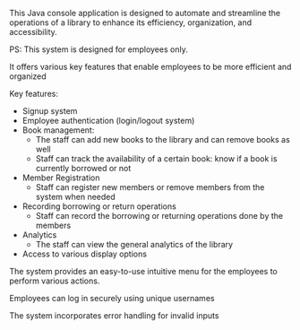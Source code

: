 This Java console application is designed to automate and streamline the operations of a library to enhance its efficiency, organization, and accessibility.

PS: This system is designed for employees only.

It offers various key features that enable employees to be more efficient and organized

Key features:

- Signup system
- Employee authentication (login/logout system)
- Book management:
    + The staff can add new books to the library and can remove books as well
    + Staff can track the availability of a certain book: know if a book is currently borrowed or not
- Member Registration
    + Staff can register new members or remove members from the system when needed
- Recording borrowing or return operations
    + Staff can record the borrowing or returning operations done by the members
- Analytics
    + The staff can view the general analytics of the library
- Access to various display options

 

The system provides an easy-to-use intuitive menu for the employees to perform various actions.

Employees can log in securely using unique usernames

The system incorporates error handling for invalid inputs